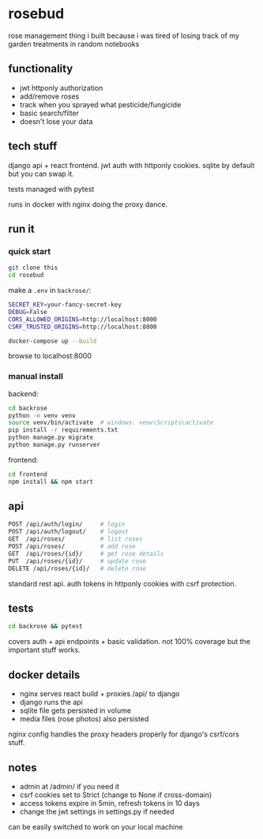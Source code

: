 # rosebud

rose management thing i built because i was tired of losing track of my garden treatments in random notebooks

## functionality

- jwt httponly authorization
- add/remove roses 
- track when you sprayed what pesticide/fungicide
- basic search/filter
- doesn't lose your data

## tech stuff

django api + react frontend. jwt auth with httponly cookies. sqlite by default but you can swap it.

tests managed with pytest

runs in docker with nginx doing the proxy dance.

## run it

### quick start

```bash
git clone this
cd rosebud
```

make a `.env` in `backrose/`:
```bash
SECRET_KEY=your-fancy-secret-key
DEBUG=False  
CORS_ALLOWED_ORIGINS=http://localhost:8000
CSRF_TRUSTED_ORIGINS=http://localhost:8000
```

```bash
docker-compose up --build
```

browse to localhost:8000

### manual install

backend:
```bash
cd backrose
python -m venv venv
source venv/bin/activate  # windows: venv\Scripts\activate
pip install -r requirements.txt
python manage.py migrate
python manage.py runserver
```

frontend:
```bash
cd frontend
npm install && npm start
```

## api

```bash
POST /api/auth/login/     # login
POST /api/auth/logout/    # logout
GET  /api/roses/          # list roses
POST /api/roses/          # add rose
GET  /api/roses/{id}/     # get rose details
PUT  /api/roses/{id}/     # update rose
DELETE /api/roses/{id}/   # delete rose
```

standard rest api. auth tokens in httponly cookies with csrf protection.

## tests

```bash
cd backrose && pytest
```

covers auth + api endpoints + basic validation. not 100% coverage but the important stuff works.

## docker details

- nginx serves react build + proxies /api/ to django
- django runs the api
- sqlite file gets persisted in volume
- media files (rose photos) also persisted

nginx config handles the proxy headers properly for django's csrf/cors stuff.

## notes

- admin at /admin/ if you need it
- csrf cookies set to Strict (change to None if cross-domain)
- access tokens expire in 5min, refresh tokens in 10 days
- change the jwt settings in settings.py if needed

can be easily switched to work on your local machine
